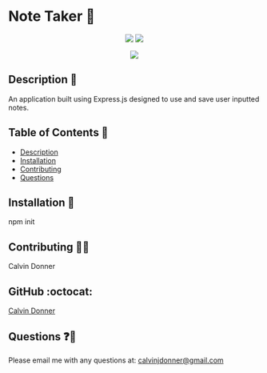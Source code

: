 <h1> Note Taker 📝</h1>
  
<p align='center'>
  <img src='https://img.shields.io/github/languages/top/calvinjdonner/note-taker' />
  <img src='https://img.shields.io/github/repo-size/calvinjdonner/note-taker' />
</p>

<p align='center'>
    <img src='https://img.shields.io/badge/-Express.js-blue' />
</p>
     
  ## Description 📜 
  An application built using Express.js designed to use and save user inputted notes. 

  ## Table of Contents 🧾
  - [Description](#description)
  - [Installation](#installation)
  - [Contributing](#contributing)
  - [Questions](#questions)

  ## Installation 💾
  npm init

  ## Contributing 👨‍💻
  Calvin Donner

  ## GitHub :octocat:
  [Calvin Donner](https://github.com/calvinjdonner)

  ## Questions ❓📧
  Please email me with any questions at: calvinjdonner@gmail.com<br />
